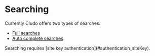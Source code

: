 # Searching

Currently Cludo offers two types of searches: 

* [Full searches](#full-searches)
* [Auto complete searches](#autocomplete-searches)

<aside class="warning">
Searching requires [site key authentication](#authentication_siteKey).
</aside>
